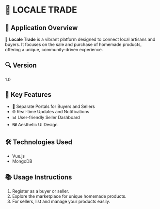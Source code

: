 # 🌿 LOCALE TRADE

## 🌟 Application Overview
🌱 **Locale Trade** is a vibrant platform designed to connect local artisans and buyers. It focuses on the sale and purchase of homemade products, offering a unique, community-driven experience.

## 🔍 Version
1.0

## 🚀 Key Features
- 👥 Separate Portals for Buyers and Sellers
- 🌐 Real-time Updates and Notifications
- 📊 User-friendly Seller Dashboard
- 🖼️ Aesthetic UI Design

## 🛠️ Technologies Used
- Vue.js
- MongoDB

## 📚 Usage Instructions
1. Register as a buyer or seller.
2. Explore the marketplace for unique homemade products.
3. For sellers, list and manage your products easily.

